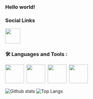 <h3>Hello world!</h3> 

### Social Links
[<img height="48" src="https://img.icons8.com/color/64/telegram-app--v1.png" width="48"/>](https://t.me/slimdenchi) <br> 

### 🛠️ Languages and Tools :
<div>
<img height="60" src="https://cdn.jsdelivr.net/gh/devicons/devicon/icons/java/java-original-wordmark.svg" width="60"/>&nbsp;
<img height="60" src="https://cdn.jsdelivr.net/gh/devicons/devicon/icons/postgresql/postgresql-original-wordmark.svg" width="60"/>&nbsp;
<img height="60" src="https://cdn.jsdelivr.net/gh/devicons/devicon/icons/spring/spring-original-wordmark.svg" width="60"/>&nbsp;
<img height="60" src="https://cdn.jsdelivr.net/gh/devicons/devicon/icons/git/git-plain.svg" width="60"/>&nbsp;
</div>


![Github stats](https://github-readme-stats.vercel.app/api?username=itlazykin&hide=stars) 
![Top Langs](https://github-readme-stats.vercel.app/api/top-langs/?username=itlazykin&layout=compact) <br>
